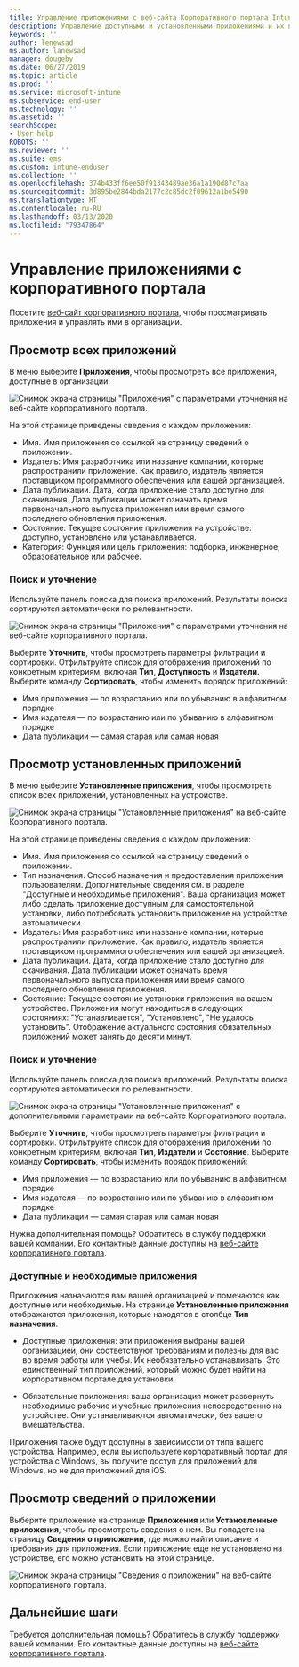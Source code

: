 ```yaml
---
title: Управление приложениями с веб-сайта Корпоративного портала Intune
description: Управление доступными и установленными приложениями и их просмотр
keywords: ''
author: lenewsad
ms.author: lanewsad
manager: dougeby
ms.date: 06/27/2019
ms.topic: article
ms.prod: ''
ms.service: microsoft-intune
ms.subservice: end-user
ms.technology: ''
ms.assetid: ''
searchScope:
- User help
ROBOTS: ''
ms.reviewer: ''
ms.suite: ems
ms.custom: intune-enduser
ms.collection: ''
ms.openlocfilehash: 374b433ff6ee50f91343489ae36a1a190d87c7aa
ms.sourcegitcommit: 3d895be2844bda2177c2c85dc2f09612a1be5490
ms.translationtype: HT
ms.contentlocale: ru-RU
ms.lasthandoff: 03/13/2020
ms.locfileid: "79347864"
---
```

# <a name="manage-apps-from-the-company-portal-website"></a>Управление приложениями с корпоративного портала 
Посетите [веб-сайт корпоративного портала](https://portal.manage.microsoft.com), чтобы просматривать приложения и управлять ими в организации. 

## <a name="view-all-apps"></a>Просмотр всех приложений  
В меню выберите **Приложения**, чтобы просмотреть все приложения, доступные в организации. 

   ![Снимок экрана страницы "Приложения" с параметрами уточнения на веб-сайте корпоративного портала.](./media/intune-view-apps-1907.png)  

На этой странице приведены сведения о каждом приложении:  

* Имя. Имя приложения со ссылкой на страницу сведений о приложении.
* Издатель: Имя разработчика или название компании, которые распространили приложение. Как правило, издатель является поставщиком программного обеспечения или вашей организацией.  
* Дата публикации. Дата, когда приложение стало доступно для скачивания. Дата публикации может означать время первоначального выпуска приложения или время самого последнего обновления приложения.
* Состояние: Текущее состояние приложения на устройстве: доступно, установлено или устанавливается. 
* Категория: Функция или цель приложения: подборка, инженерное, образовательное или рабочее.  

### <a name="search-and-refine"></a>Поиск и уточнение   

Используйте панель поиска для поиска приложений. Результаты поиска сортируются автоматически по релевантности.  

   ![Снимок экрана страницы "Приложения" с параметрами уточнения на веб-сайте корпоративного портала.](./media/intune-refine-all-apps-1907.png)  

Выберите **Уточнить**, чтобы просмотреть параметры фильтрации и сортировки. Отфильтруйте список для отображения приложений по конкретным критериям, включая **Тип**, **Доступность** и **Издатели**. Выберите команду **Сортировать**, чтобы изменить порядок приложений:

* Имя приложения — по возрастанию или по убыванию в алфавитном порядке 
* Имя издателя — по возрастанию или по убыванию в алфавитном порядке 
* Дата публикации — самая старая или самая новая  

## <a name="view-installed-apps"></a>Просмотр установленных приложений  
В меню выберите **Установленные приложения**, чтобы просмотреть список всех приложений, установленных на устройстве.  

   ![Снимок экрана страницы "Установленные приложения" на веб-сайте Корпоративного портала.](./media/intune-installed-apps-1907.png)  


На этой странице приведены сведения о каждом приложении:  

* Имя. Имя приложения со ссылкой на страницу сведений о приложении.
* Тип назначения. Способ назначения и предоставления приложения пользователям. Дополнительные сведения см. в разделе "Доступные и необходимые приложения". Ваша организация может либо сделать приложение доступным для самостоятельной установки, либо потребовать установить приложение на устройстве автоматически.  
* Издатель: Имя разработчика или название компании, которые распространили приложение. Как правило, издатель является поставщиком программного обеспечения или вашей организацией.  
* Дата публикации. Дата, когда приложение стало доступно для скачивания. Дата публикации может означать время первоначального выпуска приложения или время самого последнего обновления приложения.
* Состояние: Текущее состояние установки приложения на вашем устройстве. Приложения могут находиться в следующих состояниях: "Устанавливается", "Установлено", "Не удалось установить". Отображение актуального состояния обязательных приложений может занять до десяти минут.  

### <a name="search-and-refine"></a>Поиск и уточнение  

Используйте панель поиска для поиска приложений. Результаты поиска сортируются автоматически по релевантности.  

   ![Снимок экрана страницы "Установленные приложения" с дополнительными параметрами на веб-сайте Корпоративного портала.](./media/intune-installed-refine-1907.png)  

Выберите **Уточнить**, чтобы просмотреть параметры фильтрации и сортировки. Отфильтруйте список для отображения приложений по конкретным критериям, включая **Тип**, **Издатели** и **Состояние**. Выберите команду **Сортировать**, чтобы изменить порядок приложений:

* Имя приложения — по возрастанию или по убыванию в алфавитном порядке  
* Имя издателя — по возрастанию или по убыванию в алфавитном порядке  
* Дата публикации — самая старая или самая новая  

Нужна дополнительная помощь? Обратитесь в службу поддержки вашей компании. Его контактные данные доступны на [веб-сайте корпоративного портала](https://go.microsoft.com/fwlink/?linkid=2010980).  

### <a name="available-and-required-apps"></a>Доступные и необходимые приложения
Приложения назначаются вам вашей организацией и помечаются как доступные или необходимые. На странице **Установленные приложения** отображаются приложения, которые находятся в столбце **Тип назначения**. 


* Доступные приложения: эти приложения выбраны вашей организацией, они соответствуют требованиям и полезны для вас во время работы или учебы. Их необязательно устанавливать. Это единственный тип приложений, который можно будет найти на корпоративном портале для установки. 

* Обязательные приложения: ваша организация может развернуть необходимые рабочие и учебные приложения непосредственно на устройстве. Они устанавливаются автоматически, без вашего вмешательства. 

Приложения также будут доступны в зависимости от типа вашего устройства. Например, если вы используете корпоративный портал для устройства с Windows, вы получите доступ для приложений для Windows, но не для приложений для iOS.  

## <a name="view-app-details"></a>Просмотр сведений о приложении  
Выберите приложение на странице **Приложения** или **Установленные приложения**, чтобы просмотреть сведения о нем. Вы попадете на страницу **Сведения о приложении**, где можно найти описание и требования для приложения. Если приложение еще не установлено на устройстве, его можно установить на этой странице. 


   ![Снимок экрана страницы "Сведения о приложении" на веб-сайте корпоративного портала.](./media/intune-app-details-1907.png)  

## <a name="next-steps"></a>Дальнейшие шаги
Требуется дополнительная помощь? Обратитесь в службу поддержки вашей компании. Его контактные данные доступны на [веб-сайте корпоративного портала](https://go.microsoft.com/fwlink/?linkid=2010980).  
